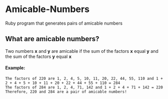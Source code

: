 # Amicable-Numbers #

Ruby program that generates pairs of amicable numbers

## What are amicable numbers? ##

Two numbers **x** and **y** are amicable if the sum of the factors **x** equal **y** and the sum of the factors **y** equal **x**

#### Example: ####
```
The factors of 220 are 1, 2, 4, 5, 10, 11, 20, 22, 44, 55, 110 and 1 + 2 + 4 + 5 + 10 + 11 + 20 + 22 + 44 + 55 + 110 = 284
The factors of 284 are 1, 2, 4, 71, 142 and 1 + 2 + 4 + 71 + 142 = 220
Therefore, 220 and 284 are a pair of amicable numbers!
```

